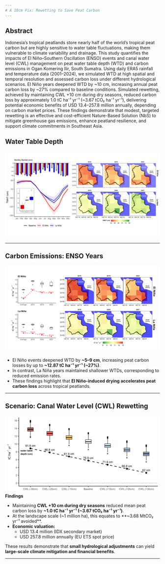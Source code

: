 ```yaml
---
# A 10cm Fix: Rewetting to Save Peat Carbon
---
```


## Abstract
Indonesia’s tropical peatlands store nearly half of the world’s tropical peat carbon but are highly sensitive to water table fluctuations, making them vulnerable to climate variability and drainage. This study quantifies the impacts of El Niño–Southern Oscillation (ENSO) events and canal water level (CWL) management on peat water table depth (WTD) and carbon emissions in Ogan Komering Ilir, South Sumatra. Using daily ERA5 rainfall and temperature data (2001–2024), we simulated WTD at high spatial and temporal resolution and assessed carbon loss under different hydrological scenarios. El Niño years deepened WTD by ~10 cm, increasing annual peat carbon loss by ~27% compared to baseline conditions. Simulated rewetting, achieved by maintaining CWL +10 cm during dry seasons, reduced carbon loss by approximately 1.0 tC ha⁻¹ yr⁻¹ (~3.67 tCO₂ ha⁻¹ yr⁻¹), delivering potential economic benefits of USD 13.4–257.8 million annually, depending on carbon market prices. These findings demonstrate that modest, targeted rewetting is an effective and cost-efficient Nature-Based Solution (NbS) to mitigate greenhouse gas emissions, enhance peatland resilience, and support climate commitments in Southeast Asia.


## Water Table Depth
![](figure1.jpg)

---

## Carbon Emissions: ENSO Years
![](figure2.png)
- El Niño events deepened WTD by **~5–9 cm**, increasing peat carbon losses by up to **~12.87 tC ha⁻¹ yr⁻¹ (~27%)**.  
- In contrast, La Niña years maintained shallower WTDs, corresponding to reduced emission rates.  
- These findings highlight that **El Niño-induced drying accelerates peat carbon loss** across tropical peatlands.

---

## Scenario: Canal Water Level (CWL) Rewetting
![](scenario1.jpeg)
**Findings**

- Maintaining **CWL +10 cm during dry seasons** reduced mean peat carbon loss by **~1.0 tC ha⁻¹ yr⁻¹ (~3.67 tCO₂ ha⁻¹ yr⁻¹)**.  
- At the landscape scale (~1 million ha), this equates to **~3.68 MtCO₂ yr⁻¹ avoided**.  
- **Economic valuation:**  
  - USD 13.4 million (IDX secondary market)  
  - USD 257.8 million annually (EU ETS spot price)  

These results demonstrate that **small hydrological adjustments** can yield **large-scale climate mitigation and financial benefits**.

---


